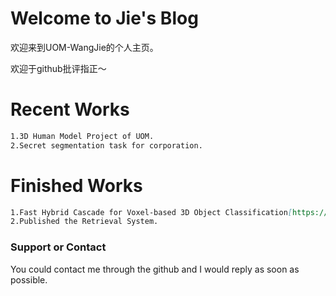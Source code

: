 # Welcome to Jie's Blog

欢迎来到UOM-WangJie的个人主页。

欢迎于github批评指正～

# Recent Works

```markdown
1.3D Human Model Project of UOM.
2.Secret segmentation task for corporation.
```

# Finished Works

```markdown
1.Fast Hybrid Cascade for Voxel-based 3D Object Classification[https://arxiv.org/abs/2011.04522].
2.Published the Retrieval System.
```

### Support or Contact
You could contact me through the github and I would reply as soon as possible.

